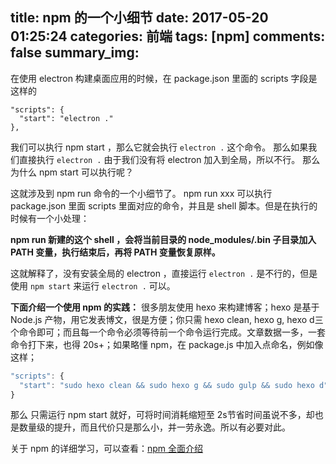 title: npm 的一个小细节
date: 2017-05-20 01:25:24
categories: 前端
tags: [npm]
comments: false
summary_img: 
---

在使用 electron 构建桌面应用的时候，在 package.json 里面的 scripts 字段是这样的
``` 
"scripts": {
  "start": "electron ."
},
```
我们可以执行 npm start ，那么它就会执行 `electron .` 这个命令。
那么如果我们直接执行 `electron .`
由于我们没有将 electron 加入到全局，所以不行。
那么为什么 npm start 可以执行呢？

<!-- more -->

这就涉及到 npm run 命令的一个小细节了。
npm run xxx 可以执行 package.json 里面 scripts 里面对应的命令，并且是 shell 脚本。但是在执行的时候有一个小处理：

**npm run 新建的这个 shell ，会将当前目录的 node_modules/.bin 子目录加入 PATH 变量，执行结束后，再将 PATH 变量恢复原样。**

这就解释了，没有安装全局的 electron ，直接运行 `electron .` 是不行的，但是使用 `npm start` 来运行 `electron .` 可以。

**下面介绍一个使用 npm 的实践：**
很多朋友使用 hexo 来构建博客；hexo 是基于 Node.js 产物，用它发表博文，很是方便；你只需 hexo clean, hexo g, hexo d三个命令即可；而且每一个命令必须等待前一个命令运行完成。文章数据一多，一套命令打下来，也得 20s+；如果略懂 npm，在 package.js 中加入点命名，例如像这样；
``` javascript
"scripts": {
  "start": "sudo hexo clean && sudo hexo g && sudo gulp && sudo hexo d"
}
```

那么 只需运行 npm start 就好，可将时间消耗缩短至 2s节省时间虽说不多，却也是数量级的提升，而且代价只是那么小，并一劳永逸。所以有必要对此。

关于 npm 的详细学习，可以查看：[npm 全面介绍](https://neveryu.github.io/2017/04/10/npm/)